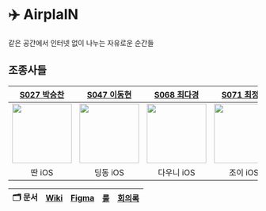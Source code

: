 # ✈️ AirplaIN
같은 공간에서 인터넷 없이 나누는 자유로운 순간들

## 조종사들
|[S027 박승찬](https://github.com/eemdeeks)|[S047 이동현](https://github.com/taipaise)|[S068 최다경](https://github.com/ekrud99)|[S071 최정인](https://github.com/choijungp)|
|:--:|:--:|:--:|:--:|
| <img src="https://avatars.githubusercontent.com/u/87136217?v=4" width="120"> | <img src="https://avatars.githubusercontent.com/u/83569908?v=4" width="120"> | <img src="https://avatars.githubusercontent.com/u/99407953?v=4" width="120"> | <img src="https://avatars.githubusercontent.com/u/37467592?v=4" width="120"> | 
|딴 iOS |딩동 iOS|다우니 iOS|조이 iOS|



|🗂️ 문서|[Wiki](https://github.com/boostcampwm-2024/iOS02-AirplaIN/wiki)|[Figma](https://www.figma.com/design/VWjVZaFHNeyVsxVQ3G8uQ8/iOS02?node-id=6-3&t=VciBXzzKNiRuMNYY-1)|[룰](https://github.com/boostcampwm-2024/iOS02-AirplaIN/wiki/%F0%9F%91%A9%F0%9F%8F%BB%E2%80%8D%E2%9A%96%EF%B8%8F-%EA%B7%B8%EB%9D%BC%EC%9A%B4%EB%93%9C-%EB%A3%B0)|[회의록](https://buttoned-package-f84.notion.site/12f856db8fa0818b8829ea7237630158?v=12f856db8fa0811593cc000c734f1531&pvs=4)|
|--|--|--|--|--|
